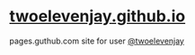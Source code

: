 [twoelevenjay.github.io](http://twoelevenjay.github.io/ "twoelevenjay.github.io")
======================

pages.guthub.com site for user [@twoelevenjay](https://github.com/twoelevenjay "twoelevenjay")